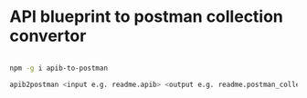 # API blueprint to postman collection convertor

``` bash

npm -g i apib-to-postman

apib2postman <input e.g. readme.apib> <output e.g. readme.postman_collection>

```
